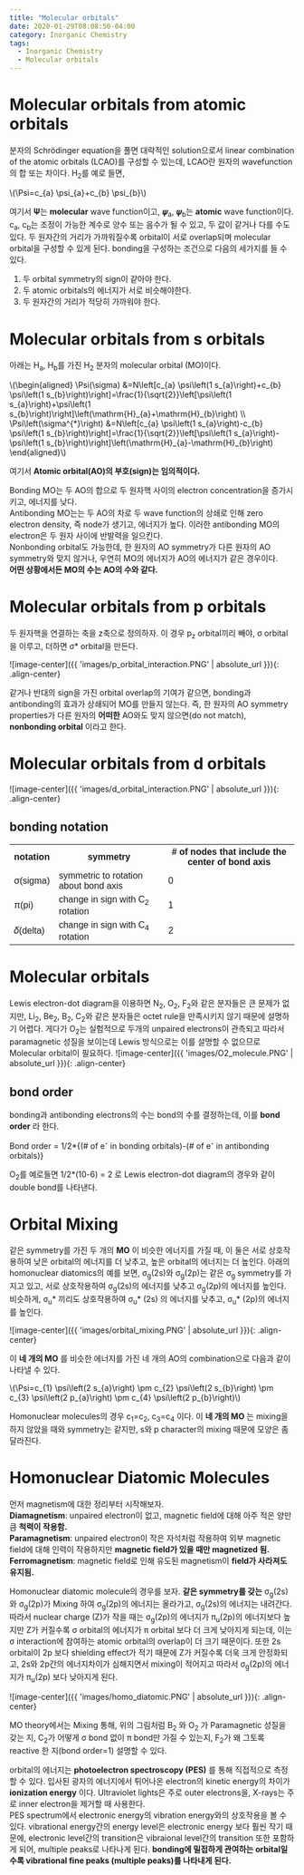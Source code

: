 ```yaml
---
title: "Molecular orbitals"
date: 2020-01-29T08:08:50-04:00
category: Inorganic Chemistry
tags:
  - Inorganic Chemistry
  - Molecular orbitals
---
```


# Molecular orbitals from atomic orbitals
분자의 Schrödinger equation을 풀면 대략적인 solution으로서 linear combination of the atomic orbitals (LCAO)를 구성할 수 있는데, LCAO란 원자의 wavefunction의 합 또는 차이다. H<sub>2</sub>를 예로 들면,

<p><span class="math inline">\(\Psi=c_{a} \psi_{a}+c_{b} \psi_{b}\)</span></p>

 
여기서 𝚿는 __molecular__ wave function이고, 𝝍<sub>a</sub>, 𝝍<sub>b</sub>는 __atomic__ wave function이다. c<sub>a</sub>, c<sub>b</sub>는 조정이 가능한 계수로 양수 또는 음수가 될 수 있고, 두 값이 같거나 다를 수도 있다.
두 원자간의 거리가 가까워질수록 orbital이 서로 overlap되며 molecular orbital을 구성할 수 있게 된다.
bonding을 구성하는 조건으로 다음의 세가지를 들 수 있다.
1. 두 orbital symmetry의 sign이 같아야 한다.
2. 두 atomic orbitals의 에너지가 서로 비슷해야한다.
3. 두 원자간의 거리가 적당히 가까워야 한다.

# Molecular orbitals from s orbitals

아래는 H<sub>a</sub>, H<sub>b</sub>를 가진 H<sub>2</sub> 분자의 molecular orbital (MO)이다.

<p><span class="math inline">\(\begin{aligned} \Psi(\sigma) &amp;=N\left[c_{a} \psi\left(1 s_{a}\right)+c_{b} \psi\left(1 s_{b}\right)\right]=\frac{1}{\sqrt{2}}\left[\psi\left(1 s_{a}\right)+\psi\left(1 s_{b}\right)\right]\left(\mathrm{H}_{a}+\mathrm{H}_{b}\right) \\ \Psi\left(\sigma^{*}\right) &amp;=N\left[c_{a} \psi\left(1 s_{a}\right)-c_{b} \psi\left(1 s_{b}\right)\right]=\frac{1}{\sqrt{2}}\left[\psi\left(1 s_{a}\right)-\psi\left(1 s_{b}\right)\right]\left(\mathrm{H}_{a}-\mathrm{H}_{b}\right) \end{aligned}\)</span></p>

여기서 __Atomic orbital(AO)의 부호(sign)는 임의적이다.__

Bonding MO는 두 AO의 합으로 두 원자핵 사이의 electron concentration을 증가시키고, 에너지를 낮다.  
Antibonding MO는는 두 AO의 차로 두 wave function의 상쇄로 인해 zero electron density, 즉 node가 생기고, 에너지가 높다. 이러한 antibonding MO의 electron은 두 원자 사이에 반발력을 일으킨다.  
Nonbonding orbital도 가능한데, 한 원자의 AO symmetry가 다른 원자의 AO symmetry와 맞지 않거나, 우연히 MO의 에너지가 AO의 에너지가 같은 경우이다.  
__어떤 상황에서든 MO의 수는 AO의 수와 같다.__

# Molecular orbitals from p orbitals
두 원자핵을 연결하는 축을 z축으로 정의하자. 이 경우 p<sub>z</sub> orbital끼리 빼야, σ orbital을 이루고, 더하면 σ* orbital을 만든다.

![image-center]({{ 'images/p_orbital_interaction.PNG' | absolute_url }}){: .align-center}

같거나 반대의 sign을 가진 orbital overlap의 기여가 같으면, bonding과 antibonding의 효과가 상쇄되어 MO를 만들지 않는다. 즉, 한 원자의 AO symmetry properties가 다른 원자의 __어떠한__ AO와도 맞지 않으면(do not match), __nonbonding orbital__ 이라고 한다.

# Molecular orbitals from d orbitals

![image-center]({{ 'images/d_orbital_interaction.PNG' | absolute_url }}){: .align-center}


<head>
<style>
table {
  font-family: arial, sans-serif;
  border-collapse: collapse;
  width: 100%;
}

td, th {
  border: 1px solid #dddddd;
  text-align: left;
  padding: 8px;
}

tr:nth-child(even) {
  background-color: #dddddd;
}
</style>
</head>
<body>

<h2>bonding notation</h2>

<table>
  <tr>
    <th>notation</th>
    <th>symmetry</th>
    <th># of nodes that include the center of bond axis</th>
  </tr>
  <tr>
    <td>σ(sigma)</td>
    <td>symmetric to rotation about bond axis</td>
    <td>0</td>
  </tr>
  <tr>
    <td>π(pi)</td>
    <td>change in sign with C<sub>2</sub> rotation</td>
    <td>1</td>
  </tr>
  <tr>
    <td>𝛿(delta)</td>
    <td>change in sign with C<sub>4</sub> rotation</td>
    <td>2</td>
  </tr>
</table>

</body>

# Molecular orbitals
Lewis electron-dot diagram을 이용하면 N<sub>2</sub>, O<sub>2</sub>, F<sub>2</sub>와 같은 분자들은 큰 문제가 없지만, Li<sub>2</sub>, Be<sub>2</sub>, B<sub>2</sub>, C<sub>2</sub>와 같은 분자들은 octet rule을 만족시키지 않기 때문에 설명하기 어렵다. 게다가 O<sub>2</sub>는 실험적으로 두개의 unpaired electrons이 관측되고 따라서 paramagnetic 성질을 보이는데 Lewis 방식으로는 이를 설명할 수 없으므로 Molecular orbital이 필요하다.
![image-center]({{ 'images/O2_molecule.PNG' | absolute_url }}){: .align-center}




## bond order
bonding과 antibonding electrons의 수는 bond의 수를 결정하는데, 이를 __bond order__ 라 한다.  
<p class="text-center"> Bond order = 1/2*{(# of e<sup>-</sup> in bonding orbitals)-(# of e<sup>-</sup> in antibonding orbitals)} </p>

O<sub>2</sub>를 예로들면 1/2*(10-6) = 2 로 Lewis electron-dot diagram의 경우와 같이 double bond를 나타낸다.

# Orbital Mixing

같은 symmetry를 가진 두 개의 __MO__ 이 비슷한 에너지를 가질 때, 이 둘은 서로 상호작용하여 낮은 orbital의 에너지를 더 낮추고, 높은 orbital의 에너지는 더 높인다.
아래의 homonuclear diatomics의 예를 보면, σ<sub>g</sub>(2s)와 σ<sub>g</sub>(2p)는 같은 σ<sub>g</sub> symmetry를 가지고 있고, 서로 상호작용하여 σ<sub>g</sub>(2s)의 에너지를 낮추고 σ<sub>g</sub>(2p)의 에너지를 높인다. 비슷하게, σ<sub>u</sub>* 끼리도 상호작용하여 σ<sub>u</sub>* (2s) 의 에너지를 낮추고, σ<sub>u</sub>* (2p)의 에너지를 높인다.  

![image-center]({{ 'images/orbital_mixing.PNG' | absolute_url }}){: .align-center}

이 __네 개의 MO__ 를 비슷한 에너지를 가진 네 개의 AO의 combination으로 다음과 같이 나타낼 수 있다.


<p><span class="math inline">\(\Psi=c_{1} \psi\left(2 s_{a}\right) \pm c_{2} \psi\left(2 s_{b}\right) \pm c_{3} \psi\left(2 p_{a}\right) \pm c_{4} \psi\left(2 p_{b}\right)\)</span></p>

Homonuclear molecules의 경우 c<sub>1</sub>=c<sub>2</sub>, c<sub>3</sub>=c<sub>4</sub> 이다.
이 __네 개의 MO__ 는 mixing을 하지 않았을 때와 symmetry는 같지만, s와 p character의 mixing 때문에 모양은 좀 달라진다.

# Homonuclear Diatomic Molecules
먼저 magnetism에 대한 정리부터 시작해보자.  
__Diamagnetism__: unpaired electron이 없고, magnetic field에 대해 아주 적은 양만큼 __척력이 작용함.__  
__Paramagnetism__: unpaired electron이 작은 자석처럼 작용하여 외부 magnetic field에 대해 인력이 작용하지만 __magnetic field가 있을 때만 magnetized 됨.__  
__Ferromagnetism__: magnetic field로 인해 유도된 magnetism이 __field가 사라져도 유지됨.__


Homonuclear diatomic molecule의 경우를 보자.
__같은 symmetry를 갖는__ σ<sub>g</sub>(2s)와 σ<sub>g</sub>(2p)가 Mixing 하여 σ<sub>g</sub>(2p)의 에너지는 올라가고, σ<sub>g</sub>(2s)의 에너지는 내려간다. 따라서 nuclear charge (Z)가 작을 때는 σ<sub>g</sub>(2p)의 에너지가 π<sub>u</sub>(2p)의 에너지보다 높지만 Z가 커질수록 σ orbital의 에너지가 π orbital 보다 더 크게 낮아지게 되는데, 이는 σ interaction에 참여하는 atomic orbital의 overlap이 더 크기 때문이다. 또한 2s orbital이 2p 보다 shielding effect가 적기 때문에 Z가 커질수록 더욱 크게 안정화되고, 2s와 2p간의 에너지차이가 심해지면서 mixing이 적어지고 따라서 σ<sub>g</sub>(2p)의 에너지가 π<sub>u</sub>(2p) 보다 낮아지게 된다.


![image-center]({{ 'images/homo_diatomic.PNG' | absolute_url }}){: .align-center}

MO theory에서는 Mixing 통해, 위의 그림처럼 B<sub>2</sub> 와 O<sub>2</sub> 가 Paramagnetic 성질을 갖는 지, C<sub>2</sub>가 어떻게 σ bond 없이 π bond만 가질 수 있는지, F<sub>2</sub>가 왜 그토록 reactive 한 지(bond order=1) 설명할 수 있다.

orbital의 에너지는 __photoelectron spectroscopy (PES)__ 를 통해 직접적으로 측정할 수 있다. 입사된 광자의 에너지에서 튀어나온 electron의 kinetic energy의 차이가 __ionization energy__ 이다. Ultraviolet lights은 주로 outer electrons을, X-rays는 주로 inner electron을 제거할 때 사용한다.  
PES spectrum에서 electronic energy의 vibration energy와의 상호작용을 볼 수 있다. vibrational energy간의 energy level은 electronic energy 보다 훨씬 작기 때문에, electronic level간의 transition은 vibraional level간의 transition 또한 포함하게 되어, multiple peaks로 나타나게 된다. __bonding에 밀접하게 관여하는 orbital일 수록 vibrational fine peaks (multiple peaks)를 나타내게 된다.__


